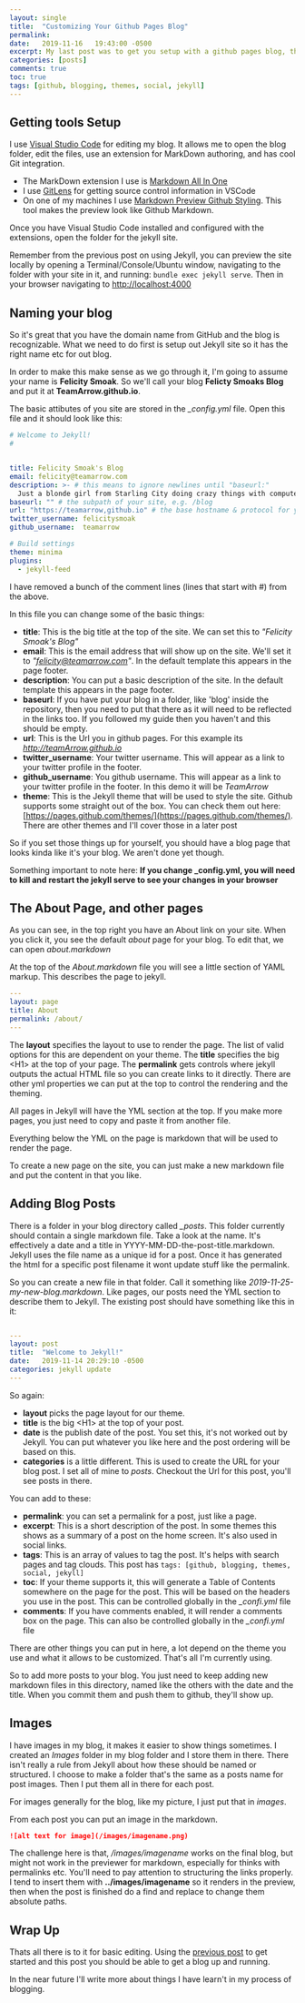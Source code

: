 ```yaml
---
layout: single
title:  "Customizing Your Github Pages Blog"
permalink: 
date:   2019-11-16   19:43:00 -0500
excerpt: My last post was to get you setup with a github pages blog, this one will help you customize it so you can start blogging with it. 
categories: [posts]
comments: true
toc: true
tags: [github, blogging, themes, social, jekyll]
---
```


## Getting tools Setup

I use [Visual Studio Code](https://code.visualstudio.com/) for editing my blog. It allows me to open the blog folder, edit the files, use an extension for MarkDown authoring, and has cool Git integration.

- The MarkDown extension I use is [Markdown All In One](https://marketplace.visualstudio.com/items?itemName=yzhang.markdown-all-in-one)
- I use [GitLens](https://marketplace.visualstudio.com/items?itemName=eamodio.gitlens) for getting source control information in VSCode
- On one of my machines I use [Markdown Preview Github Styling](https://marketplace.visualstudio.com/items?itemName=bierner.markdown-preview-github-styles). This tool makes the preview look like Github Markdown.

Once you have Visual Studio Code installed and configured with the extensions, open the folder for the jekyll site.

Remember from the previous post on using Jekyll, you can preview the site locally by opening a Terminal/Console/Ubuntu window, navigating to the folder with your site in it, and running: ```bundle exec jekyll serve```.
Then in your browser navigating to [http://localhost:4000](http://localhost:4000)

## Naming your blog

So it's great that you have the domain name from GitHub and the blog is recognizable. 
What we need to do first is setup out Jekyll site so it has the right name etc for out blog. 

In order to make this make sense as we go through it, I'm going to assume your name is **Felicity Smoak**.
So we'll call your blog **Felicty Smoaks Blog** and put it at **TeamArrow.github.io**.

The basic attibutes of you site are stored in the *_config.yml* file. Open this file and it should look like this:

``` yml
# Welcome to Jekyll!
#


title: Felicity Smoak's Blog
email: felicity@teamarrow.com
description: >- # this means to ignore newlines until "baseurl:"
  Just a blonde girl from Starling City doing crazy things with computers because I'm a hero and I'm in love with Oliver Queen.
baseurl: "" # the subpath of your site, e.g. /blog
url: "https://teamarrow,github.io" # the base hostname & protocol for your site, e.g. http://example.com
twitter_username: felicitysmoak
github_username:  teamarrow

# Build settings
theme: minima
plugins:
  - jekyll-feed

```

I have removed a bunch of the comment lines (lines that start with #) from the above. 

In this file you can change some of the basic things:
- **title**: This is the big title at the top of the site. We can set this to *"Felicity Smoak's Blog"*
- **email**: This is the email address that will show up on the site. We'll set it to  *"felicity@teamarrow.com"*. In the default template this appears in the page footer.
- **description**: You can put a basic description of the site. In the default template this appears in the page footer.
- **baseurl**: If you have put your blog in a folder, like 'blog' inside the repository, then you need to put that there as it will need to be reflected in the links too. If you followed my guide then you haven't and this should be empty.
- **url**: This is the Url you in github pages. For this example its *http://teamArrow.github.io*
- **twitter_username**: Your twitter username. This will appear as a link to your twitter profile in the footer. 
- **github_username**:  You github username. This will appear as a link to your twitter profile in the footer. In this demo it will be *TeamArrow*
- **theme**: This is the Jekyll theme that will be used to style the site. Github supports some straight out of the box. You can check them out here: [https://pages.github.com/themes/](https://pages.github.com/themes/). There are other themes and I'll cover those in a later post

So if you set those things up for yourself, you should have a blog page that looks kinda like it's your blog. 
We aren't done yet though.

Something important to note here: **If you change _config.yml, you will need to kill and restart the jekyll serve to see your changes in your browser**

## The About Page, and other pages

As you can see, in the top right you have an About link on your site. When you click it, you see the default *about* page for your blog. To edit that, we can open *about.markdown*

At the top of the *About.markdown* file you will see a little section of YAML markup. This describes the page to jekyll.

``` yml
---
layout: page
title: About
permalink: /about/
---

```

The **layout** specifies the layout to use to render the page. The list of valid options for this are dependent on your theme. 
The **title** specifies the big &lt;H1&gt; at the top of your page. 
The **permalink** gets controls where jekyll outputs the actual HTML file so you can create links to it directly. 
There are other yml properties we can put at the top to control the rendering and the theming. 

All pages in Jekyll will have the YML section at the top. If you make more pages, you just need to copy and paste it from another file. 

Everything below the YML on the page is markdown that will be used to render the page. 

To create a new page on the site, you can just make a new markdown file and put the content in that you like. 

## Adding Blog Posts

There is a folder in your blog directory called *_posts*. This folder currently should contain a single markdown file.
Take a look at the name. 
It's effectively a date and a title in YYYY-MM-DD-the-post-title.markdown.
Jekyll uses the file name as a unique id for a post.
Once it has generated the html for a specific post filename it wont update stuff like the permalink.

So you can create a new file in that folder. Call it something like *2019-11-25-my-new-blog.markdown*.
Like pages, our posts need the YML section to describe them to Jekyll.
The existing post should have something like this in it:

``` yml

---
layout: post
title:  "Welcome to Jekyll!"
date:   2019-11-14 20:29:10 -0500
categories: jekyll update
---

```

So again:
- **layout** picks the page layout for our theme. 
- **title** is the big &lt;H1&gt; at the top of your post. 
- **date** is the publish date of the post. You set this, it's not worked out by Jekyll. You can put whatever you like here and the post ordering will be based on this. 
- **categories** is a little different. This is used to create the URL for your blog post. I set all of mine to *posts*. Checkout the Url for this post, you'll see posts in there.
  
You can add to these:
- **permalink**: you can set a permalink for a post, just like a page.
- **excerpt**: This is a short description of the post. In some themes this shows as a summary of a post on the home screen. It's also used in social links.
- **tags**: This is an array of values to tag the post. It's helps with search pages and tag clouds. This post has ``` tags: [github, blogging, themes, social, jekyll] ```
- **toc**: If your theme supports it, this will generate a Table of Contents somewhere on the page for the post. This will be based on the headers you use in the post. This can be controlled globally in the *_confi.yml* file
- **comments**: If you have comments enabled, it will render a comments box on the page. This can also be controlled globally in the *_confi.yml* file

There are other things you can put in here, a lot depend on the theme you use and what it allows to be customized. That's all I'm currently using.

So to add more posts to your blog. You just need to keep adding new markdown files in this directory, named like the others with the date and the title. When you commit them and push them to github, they'll show up.

## Images

I have images in my blog, it makes it easier to show things sometimes.
I created an *Images* folder in my blog folder and I store them in there. 
There isn't really a rule from Jekyll about how these should be named or structured. 
I choose to make a folder that's the same as a posts name for post images. 
Then I put them all in there for each post. 

For images generally for the blog, like my picture, I just put that in *images*.

From each post you can put an image in the markdown.

``` markdown
![alt text for image](/images/imagename.png)
```

The challenge here is that, */images/imagename* works on the final blog, but might not work in the previewer for markdown, especially for thinks with permalinks etc.
You'll need to pay attention to structuring the links properly. I tend to insert them with **../images/imagename** so it renders in the preview, then when the post is finished do a find and replace to change them absolute paths.


## Wrap Up

Thats all there is to it for basic editing. Using the [previous post](https://ciaranodonnell.dev/posts/setting-up-a-blog-with-github-pages/) to get started and this post you should be able to get a blog up and running. 

In the near future I'll write more about things I have learn't in my process of blogging.